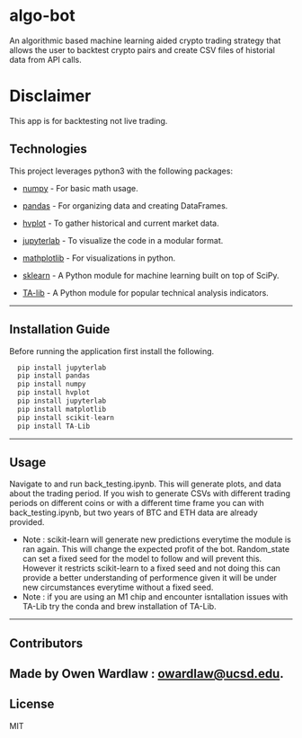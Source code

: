 # algo-bot
An algorithmic based machine learning aided crypto trading strategy that allows the user to backtest crypto pairs and create CSV files of historial data from API calls.

# Disclaimer 
This app is for backtesting not live trading. 

## Technologies

This project leverages python3 with the following packages:

* [numpy](https://pypi.org/project/numpy/) - For basic math usage.

* [pandas](https://github.com/pandas-dev/pandas) - For organizing data and creating DataFrames.

* [hvplot](https://pypi.org/project/hvplot/) - To gather historical and current market data. 

* [jupyterlab](https://jupyter.org/install.html) - To visualize the code in a modular format. 

* [mathplotlib](https://pypi.org/project/matplotlib/) - For visualizations in python. 

* [sklearn](https://pypi.org/project/scikit-learn/) - A Python module for machine learning built on top of SciPy. 

* [TA-lib](https://pypi.org/project/TA-Lib/) - A Python module for popular technical analysis indicators. 

---

## Installation Guide

Before running the application first install the following.

```python
  pip install jupyterlab
  pip install pandas
  pip install numpy
  pip install hvplot
  pip install jupyterlab
  pip install matplotlib
  pip install scikit-learn
  pip install TA-Lib
```

---

## Usage

Navigate to and run back_testing.ipynb. This will generate plots, and data about the trading period. If you wish to generate CSVs with different trading periods on different coins or with a different time frame you can with back_testing.ipynb, but two years of BTC and ETH data are already provided.  

* Note : scikit-learn will generate new predictions everytime the module is ran again. This will change the expected profit of the bot. Random_state can set a            fixed seed for the model to follow and will prevent this. However it restricts scikit-learn to a fixed seed and not doing this can provide a better              understanding of performence given it will be under new circumstances everytime without a fixed seed.
* Note : if you are using an M1 chip and encounter isntallation issues with TA-Lib try the conda and brew installation of TA-Lib.


---

## Contributors

Made by Owen Wardlaw : owardlaw@ucsd.edu.
---

## License

MIT
